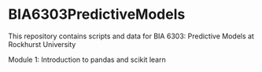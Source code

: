 # BIA6303PredictiveModels
This repository contains scripts and data for BIA 6303: Predictive Models at Rockhurst University

Module 1: Introduction to pandas and scikit learn
